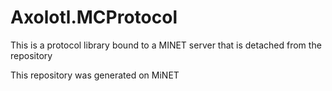 # Axolotl.MCProtocol
This is a protocol library bound to a MINET server that is detached from the repository

This repository was generated on MiNET
